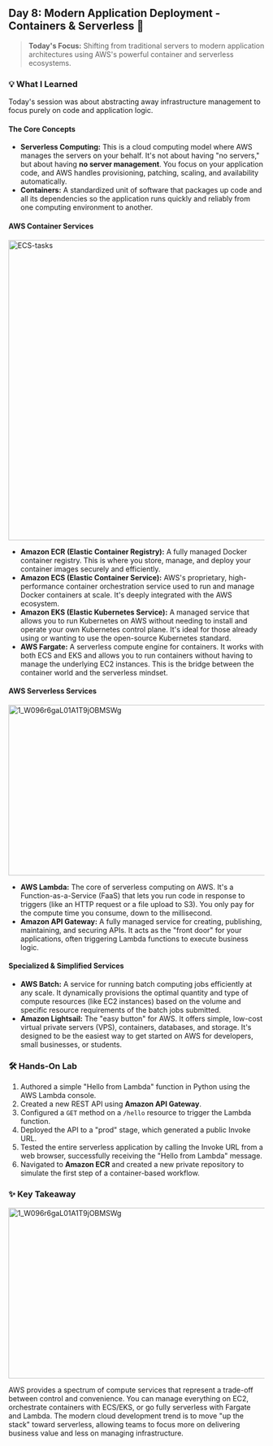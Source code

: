 ## Day 8: Modern Application Deployment - Containers & Serverless 🚀

> **Today's Focus:** Shifting from traditional servers to modern application architectures using AWS's powerful container and serverless ecosystems.

### 💡 What I Learned

Today's session was about abstracting away infrastructure management to focus purely on code and application logic.

#### The Core Concepts

-   **Serverless Computing:** This is a cloud computing model where AWS manages the servers on your behalf. It's not about having "no servers," but about having **no server management**. You focus on your application code, and AWS handles provisioning, patching, scaling, and availability automatically.
-   **Containers:** A standardized unit of software that packages up code and all its dependencies so the application runs quickly and reliably from one computing environment to another.

#### AWS Container Services
<img width="701" height="591" alt="ECS-tasks" src="https://github.com/user-attachments/assets/5802ae0e-4fa6-4293-a5d6-671269cc3337" />

-   **Amazon ECR (Elastic Container Registry):** A fully managed Docker container registry. This is where you store, manage, and deploy your container images securely and efficiently.
-   **Amazon ECS (Elastic Container Service):** AWS's proprietary, high-performance container orchestration service used to run and manage Docker containers at scale. It's deeply integrated with the AWS ecosystem.
-   **Amazon EKS (Elastic Kubernetes Service):** A managed service that allows you to run Kubernetes on AWS without needing to install and operate your own Kubernetes control plane. It's ideal for those already using or wanting to use the open-source Kubernetes standard.
-   **AWS Fargate:** A serverless compute engine for containers. It works with both ECS and EKS and allows you to run containers without having to manage the underlying EC2 instances. This is the bridge between the container world and the serverless mindset.

#### AWS Serverless Services
<img width="1036" height="336" alt="1_W096r6gaL01A1T9jOBMSWg" src="https://github.com/user-attachments/assets/945aa4e7-81b2-4e1b-b328-d04d128dbbe4" />

-   **AWS Lambda:** The core of serverless computing on AWS. It's a Function-as-a-Service (FaaS) that lets you run code in response to triggers (like an HTTP request or a file upload to S3). You only pay for the compute time you consume, down to the millisecond.
-   **Amazon API Gateway:** A fully managed service for creating, publishing, maintaining, and securing APIs. It acts as the "front door" for your applications, often triggering Lambda functions to execute business logic.

#### Specialized & Simplified Services

-   **AWS Batch:** A service for running batch computing jobs efficiently at any scale. It dynamically provisions the optimal quantity and type of compute resources (like EC2 instances) based on the volume and specific resource requirements of the batch jobs submitted.
-   **Amazon Lightsail:** The "easy button" for AWS. It offers simple, low-cost virtual private servers (VPS), containers, databases, and storage. It's designed to be the easiest way to get started on AWS for developers, small businesses, or students.

### 🛠️ Hands-On Lab

1.  Authored a simple "Hello from Lambda" function in Python using the AWS Lambda console.
2.  Created a new REST API using **Amazon API Gateway**.
3.  Configured a `GET` method on a `/hello` resource to trigger the Lambda function.
4.  Deployed the API to a "prod" stage, which generated a public Invoke URL.
5.  Tested the entire serverless application by calling the Invoke URL from a web browser, successfully receiving the "Hello from Lambda" message.
6.  Navigated to **Amazon ECR** and created a new private repository to simulate the first step of a container-based workflow.

### ✨ Key Takeaway
<img width="1036" height="336" alt="1_W096r6gaL01A1T9jOBMSWg" src="https://github.com/user-attachments/assets/99392871-8940-4ae6-a2dc-613225ab693a" />

AWS provides a spectrum of compute services that represent a trade-off between control and convenience. You can manage everything on EC2, orchestrate containers with ECS/EKS, or go fully serverless with Fargate and Lambda. The modern cloud development trend is to move "up the stack" toward serverless, allowing teams to focus more on delivering business value and less on managing infrastructure.
